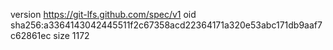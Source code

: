 version https://git-lfs.github.com/spec/v1
oid sha256:a3364143042445511f2c67358acd22364171a320e53abc171db9aaf7c62861ec
size 1172
